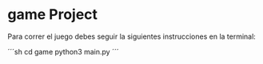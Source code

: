 # game Project

Para correr el juego debes seguir la siguientes instrucciones en la terminal:

´´´sh
cd game
python3 main.py
´´´